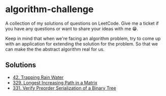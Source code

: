 # algorithm-challenge
A collection of my solutions of questions on LeetCode. Give me a ticket if you have any questions or want to share your ideas with me 😁.

Keep in mind that when we're facing an algorithm problem, try to come up with an application for extending the solution for the problem. So that we can make the the abstract algorithm real for us.

Solutions
---------
* [42. Trapping Rain Water](trapping-rain-water/README.md)
* [329. Longest Increasing Path in a Matrix](longest-increasing-path-in-a-matrix/README.md)
* [331. Verify Preorder Serialization of a Binary Tree](verify-preorder-serialization-of-a-binary-tree/README.md)

